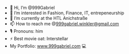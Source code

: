 - 👋 Hi, I’m @999Gabriel
- 👀 I’m interested in Fashion, Finance, IT, entrepeneurship
- 🌱 I’m currently at the HTL Anichstraße
- 📫 How to reach me @999gabriel.winkler@gmail.com
- 🎙️ Pronouns: him
- ⚡ Best movie oat: Interstellar
- My Portfolio: www.999gabriel.com 💻

<!---
999Gabriel/999Gabriel is a ✨ special ✨ repository because its `README.md` (this file) appears on your GitHub profile.
You can click the Preview link to take a look at your changes.
--->
